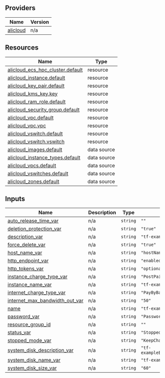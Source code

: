 <!-- BEGIN_TF_DOCS -->
## Providers

| Name | Version |
|------|---------|
| <a name="provider_alicloud"></a> [alicloud](#provider\_alicloud) | n/a |

## Resources

| Name | Type |
|------|------|
| [alicloud_ecs_hpc_cluster.default](https://registry.terraform.io/providers/hashicorp/alicloud/latest/docs/resources/ecs_hpc_cluster) | resource |
| [alicloud_instance.default](https://registry.terraform.io/providers/hashicorp/alicloud/latest/docs/resources/instance) | resource |
| [alicloud_key_pair.default](https://registry.terraform.io/providers/hashicorp/alicloud/latest/docs/resources/key_pair) | resource |
| [alicloud_kms_key.key](https://registry.terraform.io/providers/hashicorp/alicloud/latest/docs/resources/kms_key) | resource |
| [alicloud_ram_role.default](https://registry.terraform.io/providers/hashicorp/alicloud/latest/docs/resources/ram_role) | resource |
| [alicloud_security_group.default](https://registry.terraform.io/providers/hashicorp/alicloud/latest/docs/resources/security_group) | resource |
| [alicloud_vpc.default](https://registry.terraform.io/providers/hashicorp/alicloud/latest/docs/resources/vpc) | resource |
| [alicloud_vpc.vpc](https://registry.terraform.io/providers/hashicorp/alicloud/latest/docs/resources/vpc) | resource |
| [alicloud_vswitch.default](https://registry.terraform.io/providers/hashicorp/alicloud/latest/docs/resources/vswitch) | resource |
| [alicloud_vswitch.vswitch](https://registry.terraform.io/providers/hashicorp/alicloud/latest/docs/resources/vswitch) | resource |
| [alicloud_images.default](https://registry.terraform.io/providers/hashicorp/alicloud/latest/docs/data-sources/images) | data source |
| [alicloud_instance_types.default](https://registry.terraform.io/providers/hashicorp/alicloud/latest/docs/data-sources/instance_types) | data source |
| [alicloud_vpcs.default](https://registry.terraform.io/providers/hashicorp/alicloud/latest/docs/data-sources/vpcs) | data source |
| [alicloud_vswitches.default](https://registry.terraform.io/providers/hashicorp/alicloud/latest/docs/data-sources/vswitches) | data source |
| [alicloud_zones.default](https://registry.terraform.io/providers/hashicorp/alicloud/latest/docs/data-sources/zones) | data source |

## Inputs

| Name | Description | Type | Default | Required |
|------|-------------|------|---------|:--------:|
| <a name="input_auto_release_time_var"></a> [auto\_release\_time\_var](#input\_auto\_release\_time\_var) | n/a | `string` | `""` | no |
| <a name="input_deletion_protection_var"></a> [deletion\_protection\_var](#input\_deletion\_protection\_var) | n/a | `string` | `"true"` | no |
| <a name="input_description_var"></a> [description\_var](#input\_description\_var) | n/a | `string` | `"tf-exampleEcsInstanceConfigBasic6584_description"` | no |
| <a name="input_force_delete_var"></a> [force\_delete\_var](#input\_force\_delete\_var) | n/a | `string` | `"true"` | no |
| <a name="input_host_name_var"></a> [host\_name\_var](#input\_host\_name\_var) | n/a | `string` | `"hostNameExample"` | no |
| <a name="input_http_endpoint_var"></a> [http\_endpoint\_var](#input\_http\_endpoint\_var) | n/a | `string` | `"enabled"` | no |
| <a name="input_http_tokens_var"></a> [http\_tokens\_var](#input\_http\_tokens\_var) | n/a | `string` | `"optional"` | no |
| <a name="input_instance_charge_type_var"></a> [instance\_charge\_type\_var](#input\_instance\_charge\_type\_var) | n/a | `string` | `"PostPaid"` | no |
| <a name="input_instance_name_var"></a> [instance\_name\_var](#input\_instance\_name\_var) | n/a | `string` | `"tf-exampleEcsInstanceConfigBasic6584_change"` | no |
| <a name="input_internet_charge_type_var"></a> [internet\_charge\_type\_var](#input\_internet\_charge\_type\_var) | n/a | `string` | `"PayByBandwidth"` | no |
| <a name="input_internet_max_bandwidth_out_var"></a> [internet\_max\_bandwidth\_out\_var](#input\_internet\_max\_bandwidth\_out\_var) | n/a | `string` | `"50"` | no |
| <a name="input_name"></a> [name](#input\_name) | n/a | `string` | `"tf-exampleEcsInstanceConfigBasic6584"` | no |
| <a name="input_password_var"></a> [password\_var](#input\_password\_var) | n/a | `string` | `"Password123"` | no |
| <a name="input_resource_group_id"></a> [resource\_group\_id](#input\_resource\_group\_id) | n/a | `string` | `""` | no |
| <a name="input_status_var"></a> [status\_var](#input\_status\_var) | n/a | `string` | `"Stopped"` | no |
| <a name="input_stopped_mode_var"></a> [stopped\_mode\_var](#input\_stopped\_mode\_var) | n/a | `string` | `"KeepCharging"` | no |
| <a name="input_system_disk_description_var"></a> [system\_disk\_description\_var](#input\_system\_disk\_description\_var) | n/a | `string` | `"tf-exampleEcsInstanceConfigBasic6584_system_disk_description"` | no |
| <a name="input_system_disk_name_var"></a> [system\_disk\_name\_var](#input\_system\_disk\_name\_var) | n/a | `string` | `"tf-exampleEcsInstanceConfigBasic6584_system_disk_name"` | no |
| <a name="input_system_disk_size_var"></a> [system\_disk\_size\_var](#input\_system\_disk\_size\_var) | n/a | `string` | `"60"` | no |
<!-- END_TF_DOCS -->    
